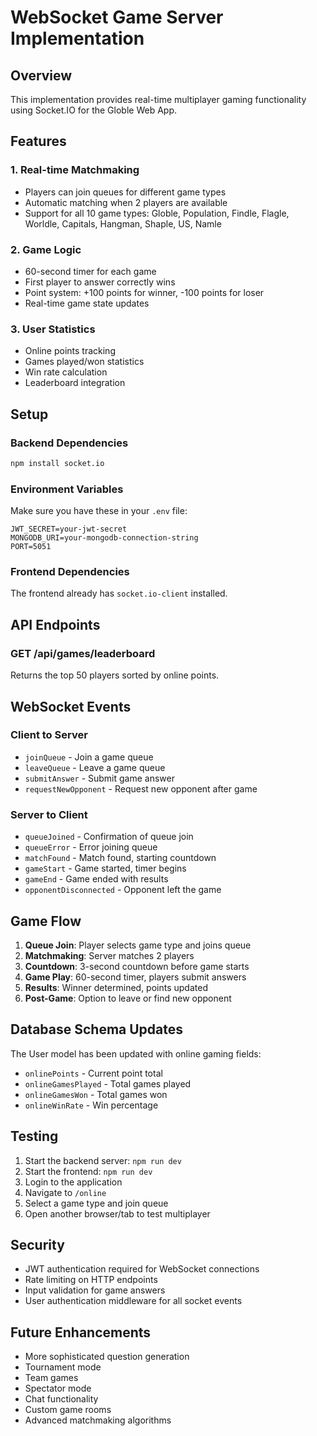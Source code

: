 # WebSocket Game Server Implementation

## Overview
This implementation provides real-time multiplayer gaming functionality using Socket.IO for the Globle Web App.

## Features

### 1. Real-time Matchmaking
- Players can join queues for different game types
- Automatic matching when 2 players are available
- Support for all 10 game types: Globle, Population, Findle, Flagle, Worldle, Capitals, Hangman, Shaple, US, Namle

### 2. Game Logic
- 60-second timer for each game
- First player to answer correctly wins
- Point system: +100 points for winner, -100 points for loser
- Real-time game state updates

### 3. User Statistics
- Online points tracking
- Games played/won statistics
- Win rate calculation
- Leaderboard integration

## Setup

### Backend Dependencies
```bash
npm install socket.io
```

### Environment Variables
Make sure you have these in your `.env` file:
```
JWT_SECRET=your-jwt-secret
MONGODB_URI=your-mongodb-connection-string
PORT=5051
```

### Frontend Dependencies
The frontend already has `socket.io-client` installed.

## API Endpoints

### GET /api/games/leaderboard
Returns the top 50 players sorted by online points.

## WebSocket Events

### Client to Server
- `joinQueue` - Join a game queue
- `leaveQueue` - Leave a game queue
- `submitAnswer` - Submit game answer
- `requestNewOpponent` - Request new opponent after game

### Server to Client
- `queueJoined` - Confirmation of queue join
- `queueError` - Error joining queue
- `matchFound` - Match found, starting countdown
- `gameStart` - Game started, timer begins
- `gameEnd` - Game ended with results
- `opponentDisconnected` - Opponent left the game

## Game Flow

1. **Queue Join**: Player selects game type and joins queue
2. **Matchmaking**: Server matches 2 players
3. **Countdown**: 3-second countdown before game starts
4. **Game Play**: 60-second timer, players submit answers
5. **Results**: Winner determined, points updated
6. **Post-Game**: Option to leave or find new opponent

## Database Schema Updates

The User model has been updated with online gaming fields:
- `onlinePoints` - Current point total
- `onlineGamesPlayed` - Total games played
- `onlineGamesWon` - Total games won
- `onlineWinRate` - Win percentage

## Testing

1. Start the backend server: `npm run dev`
2. Start the frontend: `npm run dev`
3. Login to the application
4. Navigate to `/online`
5. Select a game type and join queue
6. Open another browser/tab to test multiplayer

## Security

- JWT authentication required for WebSocket connections
- Rate limiting on HTTP endpoints
- Input validation for game answers
- User authentication middleware for all socket events

## Future Enhancements

- More sophisticated question generation
- Tournament mode
- Team games
- Spectator mode
- Chat functionality
- Custom game rooms
- Advanced matchmaking algorithms 